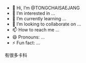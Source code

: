 - 👋 Hi, I’m @TONGCHAISAEJANG
- 👀 I’m interested in ...
- 🌱 I’m currently learning ...
- 💞️ I’m looking to collaborate on ...
- 📫 How to reach me ...
- 😄 Pronouns: ...
- ⚡ Fun fact: ...

<!---
TONGCHAISAEJANG/TONGCHAISAEJANG is a ✨ special ✨ repository because its `README.md` (this file) appears on your GitHub profile.
You can click the Preview link to take a look at your changes.
--->
有很多卡科 
